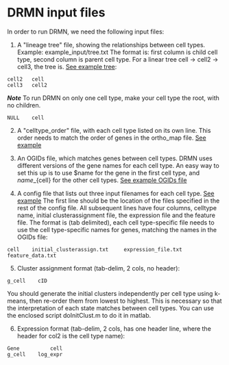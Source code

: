 # DRMN input files

In order to run DRMN, we need the following input files: 

1. A "lineage tree" file, showing the relationships between cell types.
Example: example_input/tree.txt
The format is: first column is child cell type, second column is parent cell type.
For a linear tree cell -> cell2 -> cell3, the tree is. [See example tree](../blob/master/example_input/tree.txt):
```
cell2   cell
cell3   cell2
```

**_Note_** To run DRMN on only one cell type, make your cell type the root, with no children.
```
NULL    cell
```

2. A "celltype_order" file, with each cell type listed on its own line. This order needs to match the order of genes in the ortho_map file. [See example](../blob/master/example_input/order.txt)

3. An OGIDs file, which matches genes between cell types. DRMN uses different versions of the gene names for each cell type. An easy way to set this up is to use $name for the gene in the first cell type, and ${name}\_${cell} for the other cell types.
[See example OGIDs file](example_input/ogids.txt)

4. A config file that lists out three input filenames for each cell type. [See example](../blob/master/example_input/atac_qmotif_chromatin_9marks_k7/config.txt)
The first line should be the location of the files specified in the rest of the config file.
All subsequent lines have four columns, celltype name, initial clusterassignment file, the expression file and the feature file. The format is (tab delimited), each cell type-specific file needs to use the cell type-specific names for genes, matching the names in the OGIDs file:
```
cell    initial_clusterassign.txt     expression_file.txt    feature_data.txt
```

 5. Cluster assignment format (tab-delim, 2 cols, no header):
```
g_cell    cID
```
   You should generate the initial clusters independently per cell type using k-means, then re-order them from lowest to highest. This is necessary so that the interpretation of each state matches between cell types. You can use the enclosed script doInitClust.m to do it in matlab.

  6. Expression format (tab-delim, 2 cols, has one header line, where the header for col2 is the cell type name):
```
Gene          cell
g_cell    log_expr
```
